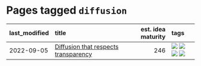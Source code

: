 # Pages tagged `diffusion`

|last_modified|title|est. idea maturity|tags
|:---|:---|---:|:---|
|2022-09-05|[Diffusion that respects transparency](../diffusion-that-respects-transparency.md)|246|[![](https://img.shields.io/badge/tag-completed-4072a1)](../tags/completed.md) [![](https://img.shields.io/badge/tag-diffusion-e2ec85)](../tags/diffusion.md) [![](https://img.shields.io/badge/tag-image_processing-8b768)](../tags/image_processing.md) [![](https://img.shields.io/badge/tag-transparency-3c3258)](../tags/transparency.md)|